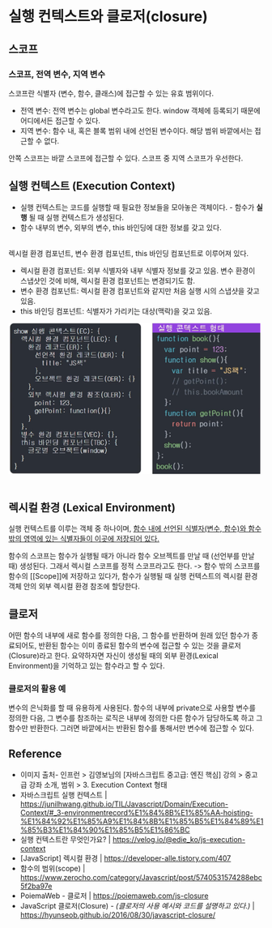 # 실행 컨텍스트와 클로저(closure)

## 스코프

### 스코프, 전역 변수, 지역 변수

스코프란 식별자 (변수, 함수, 클래스)에 접근할 수 있는 유효 범위이다.

- 전역 변수: 전역 변수는 global 변수라고도 한다. window 객체에 등록되기 때문에 어디에서든 접근할 수 있다.
- 지역 변수: 함수 내, 혹은 블록 범위 내에 선언된 변수이다. 해당 범위 바깥에서는 접근할 수 없다.

안쪽 스코프는 바깥 스코프에 접근할 수 있다. 스코프 중 지역 스코프가 우선한다.

## 실행 컨텍스트 (Execution Context)

- 실행 컨텍스트는 코드를 실행할 때 필요한 정보들을 모아놓은 객체이다. - 함수가 **실행** 될 때 실행 컨텍스트가 생성된다.
- 함수 내부의 변수, 외부의 변수, this 바인딩에 대한 정보를 갖고 있다.

<br>
렉시컬 환경 컴포넌트, 변수 환경 컴포넌트, this 바인딩 컴포넌트로 이루어져 있다.

- 렉시컬 환경 컴포넌트: 외부 식별자와 내부 식별자 정보를 갖고 있음. 변수 환경이 스냅샷인 것에 비해, 렉시컬 환경 컴포넌트는 변경되기도 함.
- 변수 환경 컴포넌트: 렉시컬 환경 컴포넌트와 같지만 처음 실행 시의 스냅샷을 갖고 있음.
- this 바인딩 컴포넌트: 식별자가 가리키는 대상(맥락)을 갖고 있음.

<img src="../img/JS/Execution-Context.png" width="500px" />
<br/><br/>

## 렉시컬 환경 (Lexical Environment)

실행 컨텍스트를 이루는 객체 중 하나이며, <u>함수 내에 선언된 식별자(변수, 함수)와 함수 밖의 영역에 있는 식별자들이 이곳에 저장되어 있다.</u>

함수의 스코프는 함수가 실행될 때가 아니라 함수 오브젝트를 만날 때 (선언부를 만날 때) 생성된다. 그래서 렉시컬 스코프를 정적 스코프라고도 한다.
-> 함수 밖의 스코프를 함수의 [[Scope]]에 저장하고 있다가, 함수가 실행될 때 실행 컨텍스트의 렉시컬 환경 객체 안의 외부 렉시컬 환경 참조에 할당한다.

## 클로저

어떤 함수의 내부에 새로 함수를 정의한 다음, 그 함수를 반환하며 원래 있던 함수가 종료되어도, 반환된 함수는 이미 종료된 함수의 변수에 접근할 수 있는 것을 클로저(Closure)라고 한다. 요약하자면 자신이 생성될 때의 외부 환경(Lexical Environment)을 기억하고 있는 함수라고 할 수 있다.

### 클로저의 활용 예

변수의 은닉화를 할 때 유용하게 사용된다. 함수의 내부에 private으로 사용할 변수를 정의한 다음, 그 변수를 참조하는 로직은 내부에 정의한 다른 함수가 담당하도록 하고 그 함수만 반환한다. 그러면 바깥에서는 반환된 함수를 통해서만 변수에 접근할 수 있다.

## Reference

- 이미지 출처- 인프런 > 김영보님의 [자바스크립트 중고급: 엔진 핵심] 강의 > 중고급 강좌 소개, 범위 > 3. Execution Context 형태
- 자바스크립트 실행 컨텍스트 | https://junilhwang.github.io/TIL/Javascript/Domain/Execution-Context/#_3-environmentrecord%E1%84%8B%E1%85%AA-hoisting-%E1%84%92%E1%85%A9%E1%84%8B%E1%85%B5%E1%84%89%E1%85%B3%E1%84%90%E1%85%B5%E1%86%BC
- 실행 컨텍스트란 무엇인가요? | https://velog.io/@edie_ko/js-execution-context
- [JavaScript] 렉시컬 환경 | https://developer-alle.tistory.com/407
- 함수의 범위(scope) | https://www.zerocho.com/category/Javascript/post/5740531574288ebc5f2ba97e
- PoiemaWeb - 클로저 | https://poiemaweb.com/js-closure
- JavaScript 클로저(Closure) - _(클로저의 사용 예시와 코드를 설명하고 있다.)_ | https://hyunseob.github.io/2016/08/30/javascript-closure/
